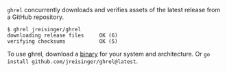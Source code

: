 `ghrel` concurrently downloads and verifies assets of the latest release from a GitHub repository.

```
$ ghrel jreisinger/ghrel
downloading release files     OK (6)
verifying checksums           OK (5)
```

To use ghrel, download a [binary](https://github.com/jreisinger/ghrel/releases) for your system and architecture. Or `go install github.com/jreisinger/ghrel@latest`.
